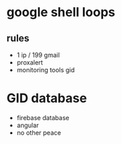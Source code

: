 # google shell loops
## rules 
- 1 ip / 199 gmail
- proxalert
- monitoring tools gid

# GID database 
- firebase database
- angular
- no other peace


